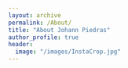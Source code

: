 ```yaml
---
layout: archive
permalink: /About/
title: "About Johann Piedras"
author_profile: true
header:
  image: "/images/InstaCrop.jpg"
---
```

